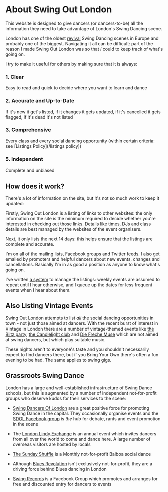 About Swing Out London
======================
This website is designed to give dancers (or dancers-to-be) all the information they need to take advantage of London's Swing Dancing scene.

London has one of the oldest [revival](http://en.wikipedia.org/wiki/Lindy_hop#Revival_.281980s_and_1990s.29) Swing Dancing scenes in Europe and probably one of the biggest. Navigating it all can be difficult: part of the reason I made Swing Out London was so that _I_ could to keep track of what's going on.

I try to make it useful for others by making sure that it is always:

### 1. Clear

Easy to read and quick to decide where you want to learn and dance

### 2. Accurate and Up-to-Date

If it's new it get's listed, if it changes it gets updated, if it's cancelled it gets flagged, if it's dead it's not listed

### 3. Comprehensive

Every class and every social dancing opportunity (within certain criteria: see [Listings Policy](/listings policy))

### 5. Independent

Complete and unbiased


How does it work?
-----------------
There's a lot of information on the site, but it's not so much work to keep it updated:

Firstly, Swing Out London is a listing of links to other websites: the only information on the site is the minimum required to decide whether you're interested in checking out those links. Details like times, DJs and class details are best managed by the websites of the event organisers.

Next, it only lists the next 14 days: this helps ensure that the listings are complete and accurate.

I'm on all of the mailing lists, Facebook groups and Twitter feeds. I also get emailed by promoters and helpful dancers about new events, changes and cancellations. Basically I'm in as good a position as anyone to know what's going on.

I've written [a system](#colophon) to manage the listings: weekly events are assumed to repeat until I hear otherwise, and I queue up the dates for less frequent events when I hear about them.


Also Listing Vintage Events
---------------------------

Swing Out London attempts to list _all_ the social dancing opportunities in town - not just those aimed at dancers.
With the recent burst of interest in Vintage in London there are a number of vintage-themed events like
[the Blitz party](http://www.theblitzparty.com"),
[the Candlelight club](www.thecandlelightclub.com/) and
[Die Freche Muse](http://www.diefrechemuse.co.uk/)
which are not aimed at swing dancers, but which play suitable music.

These nights aren't to everyone's taste and you shouldn't necessarily expect to find dancers there,
but if you Bring Your Own there's often a fun evening to be had.
The same applies to swing gigs.


Grassroots Swing Dance
-----------------------
London has a large and well-established infrastructure of Swing Dance schools, but this is augmented by a number of independent not-for-profit groups who deserve kudos for their services to the scene:

*   [Swing Dancers Of London](http://www.swingdancersoflondon.org/) are a great positive force for promoting
    Swing Dance in the capital. They occasionally organise events and the
    [SDOL Facebook group](https://www.facebook.com/groups/2244903317/) is _the_ hub for debate,
    rants and event promotion in the scene

*   The [London Lindy Exchange](http://londonlindyexchange.com/) is an annual event which invites dancers from
    all over the world to come and dance here. A large number of overseas visitors are hosted by locals

*   [The Sunday Shuffle](https://www.facebook.com/pages/The-Sunday-Shuffle/135544203177994) is a Monthly not-for-profit Balboa social dance

*   Although [Blues Revolution](http://www.bluesrevolution.co.uk/) isn't exclusively not-for-profit, they are
    a driving force behind Blues dancing in London

*   [Swing Records](https://www.facebook.com/groups/201362529904972/) is a Facebook Group which promotes and
    arranges for free and discounted entry for dancers to events
